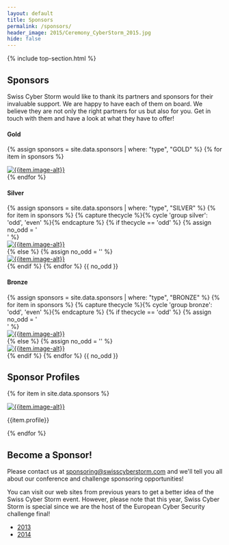 ```yaml
---
layout: default
title: Sponsors
permalink: /sponsors/
header_image: 2015/Ceremony_CyberStorm_2015.jpg
hide: false
---
```

{% include top-section.html %}

<section id="speakers" style="text-align:left;">
<div class="container">
<div class="row">
<div class="col-xs-12 col-sm-12 wow fadeInDown">
<article>
<div class="post-content">

<h2>Sponsors</h2>
<p>Swiss Cyber Storm would like to thank its partners and sponsors for their invaluable support. We are happy to have each of them on board. We believe they are not only the right partners for us but also for you. 
Get in touch with them and have a look at what they have to offer!</p>

 <div class="row">
  <div id="equalheight">
  
   <div class="col-lg-3 col-sm-4 col-xs-6 col-eq-padding"> 
    <div class="row">
     <div class="col-xs-12">
       <h4>Gold</h4>
     </div>
    </div>

{% assign sponsors = site.data.sponsors | where: "type", "GOLD" %}
{% for item in sponsors %}
    <div class="row">
     <div class="col-xs-12">
      <div class="sponsor-img" style="max-width: {{item.max-width}}">
       <a href="{{item.www}}" target="_blank">
        <img class="svg" src="{{item.image}}" alt="{{item.image-alt}}">
       </a>
      </div>
     </div>
    </div>
{% endfor %}
   </div> 

   <div class="col-lg-1 col-xs-0 col-eq-padding"> 
   </div>

   <div class="col-lg-6 col-xs-12 col-eq-padding"> 
    <div class="row">
     <div class="col-xs-12">
      <h4>Silver</h4>
     </div>
    </div>
{% assign sponsors = site.data.sponsors | where: "type", "SILVER" %}
{% for item in sponsors %}
  {% capture thecycle %}{% cycle 'group silver': 'odd', 'even' %}{% endcapture %}
  {% if thecycle == 'odd' %}
    {% assign no_odd = '</div></div>' %} 
    <div class="row">
     <div id="equalheight">
      <div class="col-lg-6 col-sm-4 col-xs-6 col-eq-padding">
       <div class="sponsor-img" style="max-width: {{item.max-width}}">
        <a href="{{item.www}}" target ="_blank">
         <img class="svg" src="{{item.image}}" alt="{{item.image-alt}}">
        </a>
       </div>
      </div>
  {% else %}
    {% assign no_odd = '' %} 
      <div class="col-lg-6 col-sm-4 col-xs-6 col-eq-padding">
       <div class="sponsor-img" style="max-width: {{item.max-width}}">
        <a href="{{item.www}}" target ="_blank">
         <img class="svg" src="{{item.image}}" alt="{{item.image-alt}}">
        </a>
       </div>
      </div>
     </div>
    </div>
  {% endif %}
{% endfor %}
    {{ no_odd }}
   </div>
   
  <div class="col-xs-12 col-eq-padding"> 
    <div class="row">
     <div class="col-xs-12">
      <h4>Bronze</h4>
     </div>
    </div>
{% assign sponsors = site.data.sponsors | where: "type", "BRONZE" %}
{% for item in sponsors %}
  {% capture thecycle %}{% cycle 'group bronze': 'odd', 'even' %}{% endcapture %}
  {% if thecycle == 'odd' %}
    {% assign no_odd = '</div></div>' %} 
    <div class="row">
     <div id="equalheight">
      <div class="col-lg-3 col-sm-4 col-xs-6 col-eq-padding">
       <div class="sponsor-img" style="max-width: {{item.max-width}}">
        <a href="{{item.www}}" target ="_blank">
         <img class="svg" src="{{item.image}}" alt="{{item.image-alt}}">
        </a>
       </div>
      </div>
  {% else %}
    {% assign no_odd = '' %} 
      <div class="col-lg-3 col-sm-4 col-xs-6 col-eq-padding">
       <div class="sponsor-img" style="max-width: {{item.max-width}}">
        <a href="{{item.www}}" target ="_blank">
         <img class="svg" src="{{item.image}}" alt="{{item.image-alt}}">
        </a>
       </div>
      </div>
     </div>
    </div>
  {% endif %}
{% endfor %}
    {{ no_odd }}

   </div>

  </div>
 </div>
 <div class="row verticalspaceing"></div>


<div class="row">
 <div class="col-xs-12">
  <h2>Sponsor Profiles</h2>
 </div>
</div>

{% for item in site.data.sponsors %}

<div class="row">
 <div class="col-lg-12 col-md-12">
  <div class="row">
   <div class="col-sm-3 col-xs-6">
    <div class="sponsor-img" style="max-width: {{item.max-width}}">
     <a href="{{item.www}}" target ="_blank">
      <img class="svg" src="{{item.image}}" alt="{{item.image-alt}}">
     </a>
    </div>
   </div>
   <div class="col-sm-9 col-xs-12">
    <p>
     {{item.profile}}
    </p>
   </div>
  </div>
 </div>
</div>
{% endfor %}


<h2>Become a Sponsor!</h2>
Please contact us at 
<a href="mailto:sponsoring@swisscyberstorm.com" target="_blank">sponsoring@swisscyberstorm.com</a>
and we'll tell you all about our conference and challenge sponsoring opportunities!

You can visit our web sites from previous years to get a better idea of the Swiss Cyber Storm event. However, please note that this year, Swiss Cyber Storm is special since we are the host of the European Cyber Security challenge final! 
<ul class="fa-ul">
  <li><i class="fa-li fa fa-check-square"></i><a href="http://2013.swisscyberstorm.com/" target="_blank">2013</a></li>
  <li><i class="fa-li fa fa-check-square"></i><a href="http://2014.swisscyberstorm.com/" target="_blank">2014</a></li>
</ul>

</div>
</article>
</div>

</div>
</div>
</section>
